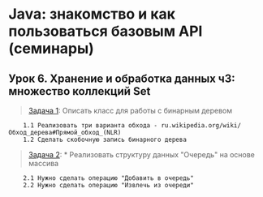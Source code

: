 # Java: знакомство и как пользоваться базовым API (семинары)
## Урок 6. Хранение и обработка данных ч3:<br> множество коллекций Set
> [Задача 1](https://github.com/XYI7I/GeekBrains/tree/main/Geek/JavaStart/lesson6/task1/task1/src/Main.java): Описать класс для работы с бинарным деревом  
        
        1.1 Реализовать три варианта обхода - ru.wikipedia.org/wiki/Обход_дерева#Прямой_обход_(NLR)
        1.2 Сделать скобочную запись бинарного дерева

> [Задача 2](https://github.com/XYI7I/GeekBrains/tree/main/Geek/JavaStart/lesson6/task2/tasK2/src/Main.java): * Реализовать структуру данных "Очередь" на основе массива

        2.1 Нужно сделать операцию "Добавить в очередь"
        2.2 Нужно сделать операцию "Извлечь из очереди"
